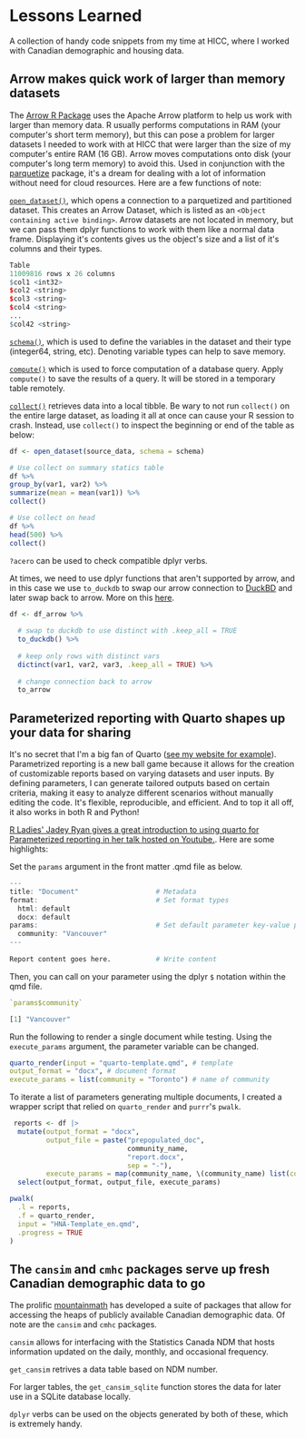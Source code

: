 # Lessons Learned
A collection of handy code snippets from my time at HICC, where I worked with Canadian demographic and housing data. 

## Arrow makes quick work of larger than memory datasets

The [Arrow R Package](https://arrow.apache.org/docs/r/) uses the Apache Arrow platform to help us work with larger than memory data. R usually performs computations in RAM (your computer's short term memory), but this can pose a problem for larger datasets I needed to work with at HICC that were larger than the size of my computer's entire RAM (16 GB). Arrow moves computations onto disk (your computer's long term memory) to avoid this. Used in conjunction with the [parquetize](https://cran.r-project.org/web/packages/parquetize/index.html) package, it's a dream for dealing with a lot of information without need for cloud resources. Here are a few functions of note:

[`open_dataset()`](https://arrow.apache.org/docs/r/reference/open_dataset.html), which opens a connection to a parquetized and partitioned dataset. This creates an Arrow Dataset, which is listed as an `<Object containing active binding>`. Arrow datasets are not located in memory, but we can pass them dplyr functions to work with them like a normal data frame. Displaying it's contents gives us the object's size and a list of it's columns and their types. 

``` r
Table
11009816 rows x 26 columns
$col1 <int32>
$col2 <string>
$col3 <string>
$col4 <string>
...
$col42 <string>
```

[`schema()`](https://arrow.apache.org/docs/11.0/r/reference/Schema.html), which is used to define the variables in the dataset and their type (integer64, string, etc). Denoting variable types can help to save memory. 

[`compute()`](https://dplyr.tidyverse.org/reference/compute.html) which is used to force computation of a database query. Apply `compute()` to save the results of a query. It will be stored in a temporary table remotely. 

[`collect()`](https://dplyr.tidyverse.org/reference/compute.html) retrieves data into a local tibble. Be wary to not run `collect()` on the entire large dataset, as loading it all at once can cause your R session to crash. Instead, use `collect()` to inspect the beginning or end of the table as below:

``` r
df <- open_dataset(source_data, schema = schema)

# Use collect on summary statics table
df %>%
group_by(var1, var2) %>%
summarize(mean = mean(var1)) %>%
collect()

# Use collect on head
df %>% 
head(500) %>%
collect()

```

`?acero` can be used to check compatible dplyr verbs. 

At times, we need to use dplyr functions that aren't supported by arrow, and in this case we use `to_duckdb` to swap our arrow connection to [DuckBD](https://duckdb.org/docs/api/r.html) and later swap back to arrow. More on this [here](https://duckdb.org/2021/12/03/duck-arrow.html). 


``` r
df <- df_arrow %>%
  
  # swap to duckdb to use distinct with .keep_all = TRUE
  to_duckdb() %>%
  
  # keep only rows with distinct vars 
  dictinct(var1, var2, var3, .keep_all = TRUE) %>%
  
  # change connection back to arrow
  to_arrow

```

## Parameterized reporting with Quarto shapes up your data for sharing

It's no secret that I'm a big fan of Quarto ([see my website for example](alburycatalina.github.io)). Parametrized reporting is a new ball game because it allows for the creation of customizable reports based on varying datasets and user inputs. By defining parameters, I can generate tailored outputs based on certain criteria, making it easy to analyze different scenarios without manually editing the code. It's flexible, reproducible, and efficient. And to top it all off, it also works in both R and Python!

[R Ladies' Jadey Ryan gives a great introduction to using quarto for Parameterized reporting in her talk hosted on Youtube.](https://www.youtube.com/watch?v=MKjz_xkMgxY). Here are some highlights: 

Set the `params` argument in the front matter .qmd file as below. 

``` r
---
title: "Document"                   # Metadata
format:                             # Set format types
  html: default                                     
  docx: default                           
params:                             # Set default parameter key-value pairs
  community: "Vancouver"                                
---
    
Report content goes here.           # Write content


```

Then, you can call on your parameter using the dplyr `$` notation within the qmd file. 

``` r
`params$community`

[1] "Vancouver"
```

Run the following to render a single document while testing. Using the `execute_params` argument, the parameter variable can be changed. 

``` r 
quarto_render(input = "quarto-template.qmd", # template
output_format = "docx", # document format 
execute_params = list(community = "Toronto") # name of community
```

To iterate a list of parameters generating multiple documents, I created a wrapper script that relied on `quarto_render` and `purrr`'s `pwalk`. 

``` r
 reports <- df |> 
  mutate(output_format = "docx",
         output_file = paste("prepopulated_doc",
                             community_name,
                             "report.docx", 
                             sep = "-"),
         execute_params = map(community_name, \(community_name) list(community_name = community_name))) |> 
  select(output_format, output_file, execute_params)

pwalk(
  .l = reports,
  .f = quarto_render,
  input = "HNA-Template_en.qmd",
  .progress = TRUE
)
```

## The `cansim` and `cmhc` packages serve up fresh Canadian demographic data to go

The prolific [mountainmath](https://doodles.mountainmath.ca/) has developed a suite of packages that allow for accessing the heaps of publicly available Canadian demographic data. Of note are the `cansim` and `cmhc` packages. 

`cansim` allows for interfacing with the Statistics Canada NDM that hosts information updated on the daily, monthly, and occasional frequency. 

`get_cansim` retrives a data table based on NDM number. 

For larger tables, the `get_cansim_sqlite` function stores the data for later use in a SQLite database locally. 

`dplyr` verbs can be used on the objects generated by both of these, which is extremely handy. 



